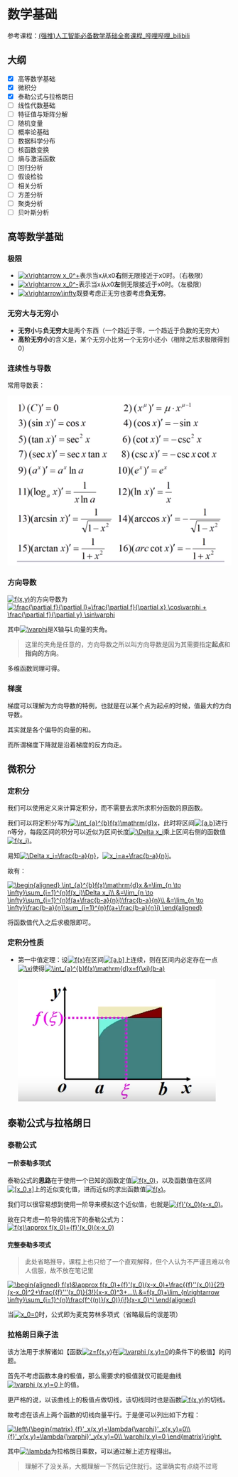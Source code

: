 # 数学基础

参考课程：[(强推)人工智能必备数学基础全套课程_哔哩哔哩_bilibili](https://www.bilibili.com/video/BV1cy4y1u7XH?from=search&seid=6123025672646098861)

## 大纲

+ [x] 高等数学基础
+ [x] 微积分
+ [x] 泰勒公式与拉格朗日
+ [ ] 线性代数基础
+ [ ] 特征值与矩阵分解
+ [ ] 随机变量
+ [ ] 概率论基础
+ [ ] 数据科学分布
+ [ ] 核函数变换
+ [ ] 熵与激活函数
+ [ ] 回归分析
+ [ ] 假设检验
+ [ ] 相关分析
+ [ ] 方差分析
+ [ ] 聚类分析
+ [ ] 贝叶斯分析

## 高等数学基础

### 极限

+ <a href="https://www.codecogs.com/eqnedit.php?latex=x\rightarrow&space;x_0^&plus;" target="_blank"><img src="https://latex.codecogs.com/gif.latex?x\rightarrow&space;x_0^&plus;" title="x\rightarrow x_0^+" /></a>表示当x从x0**右**侧无限接近于x0时。（右极限）
+ <a href="https://www.codecogs.com/eqnedit.php?latex=x\rightarrow&space;x_0^-" target="_blank"><img src="https://latex.codecogs.com/gif.latex?x\rightarrow&space;x_0^-" title="x\rightarrow x_0^-" /></a>表示当x从x0**左**侧无限接近于x0时。（左极限）
+ <a href="https://www.codecogs.com/eqnedit.php?latex=x\rightarrow\infty" target="_blank"><img src="https://latex.codecogs.com/gif.latex?x\rightarrow\infty" title="x\rightarrow\infty" /></a>既要考虑正无穷也要考虑**负无穷**。

### 无穷大与无穷小

+ **无穷小**与**负无穷大**是两个东西（一个趋近于零，一个趋近于负数的无穷大）
+ **高阶无穷小**的含义是，某个无穷小比另一个无穷小还小（相除之后求极限得到0）

### 连续性与导数

常用导数表：

![1,png](img/1.png)

### 方向导数

<a href="https://www.codecogs.com/eqnedit.php?latex=f(x,y)" target="_blank"><img src="https://latex.codecogs.com/gif.latex?f(x,y)" title="f(x,y)" /></a>的方向导数为<a href="https://www.codecogs.com/eqnedit.php?latex=\frac{\partial&space;f}{\partial&space;l}=\frac{\partial&space;f}{\partial&space;x}&space;\cos\varphi&space;&plus;&space;\frac{\partial&space;f}{\partial&space;y}&space;\sin\varphi" target="_blank"><img src="https://latex.codecogs.com/gif.latex?\frac{\partial&space;f}{\partial&space;l}=\frac{\partial&space;f}{\partial&space;x}&space;\cos\varphi&space;&plus;&space;\frac{\partial&space;f}{\partial&space;y}&space;\sin\varphi" title="\frac{\partial f}{\partial l}=\frac{\partial f}{\partial x} \cos\varphi + \frac{\partial f}{\partial y} \sin\varphi" /></a>

其中<a href="https://www.codecogs.com/eqnedit.php?latex=\varphi" target="_blank"><img src="https://latex.codecogs.com/gif.latex?\varphi" title="\varphi" /></a>是X轴与L向量的夹角。

> 这里的夹角是任意的，方向导数之所以叫方向导数是因为其需要指定**起点**和**指向的方向**。

多维函数同理可得。

### 梯度

梯度可以理解为方向导数的特例，也就是在以某个点为起点的时候，值最大的方向导数。

其实就是各个偏导的向量的和。

而所谓梯度下降就是沿着梯度的反方向走。

## 微积分

### 定积分

我们可以使用定义来计算定积分，而不需要去求所求积分函数的原函数。

我们可以将定积分写为<a href="https://www.codecogs.com/eqnedit.php?latex=\int_{a}^{b}f(x)\mathrm{d}x" target="_blank"><img src="https://latex.codecogs.com/gif.latex?\int_{a}^{b}f(x)\mathrm{d}x" title="\int_{a}^{b}f(x)\mathrm{d}x" /></a>，此时将区间<a href="https://www.codecogs.com/eqnedit.php?latex=[a,b]" target="_blank"><img src="https://latex.codecogs.com/gif.latex?[a,b]" title="[a,b]" /></a>进行n等分，每段区间的积分可以近似为区间长度<a href="https://www.codecogs.com/eqnedit.php?latex=\Delta&space;x_i" target="_blank"><img src="https://latex.codecogs.com/gif.latex?\Delta&space;x_i" title="\Delta x_i" /></a>乘上区间右侧的函数值<a href="https://www.codecogs.com/eqnedit.php?latex=f(x_i)" target="_blank"><img src="https://latex.codecogs.com/gif.latex?f(x_i)" title="f(x_i)" /></a>。

易知<a href="https://www.codecogs.com/eqnedit.php?latex=\Delta&space;x_i=\frac{b-a}{n}" target="_blank"><img src="https://latex.codecogs.com/gif.latex?\Delta&space;x_i=\frac{b-a}{n}" title="\Delta x_i=\frac{b-a}{n}" /></a>，<a href="https://www.codecogs.com/eqnedit.php?latex=x_i=a&plus;\frac{b-a}{n}i" target="_blank"><img src="https://latex.codecogs.com/gif.latex?x_i=a&plus;\frac{b-a}{n}i" title="x_i=a+\frac{b-a}{n}i" /></a>。

故有：

<a href="https://www.codecogs.com/eqnedit.php?latex=\begin{aligned}&space;\int_{a}^{b}f(x)\mathrm{d}x&space;&=\lim_{n&space;\to&space;\infty}\sum_{i=1}^{n}f(x_i)\Delta&space;x_i\\&space;&=\lim_{n&space;\to&space;\infty}\sum_{i=1}^{n}f(a&plus;\frac{b-a}{n}i)\frac{b-a}{n}\\&space;&=\lim_{n&space;\to&space;\infty}\frac{b-a}{n}\sum_{i=1}^{n}f(a&plus;\frac{b-a}{n}i)&space;\end{aligned}" target="_blank"><img src="https://latex.codecogs.com/gif.latex?\begin{aligned}&space;\int_{a}^{b}f(x)\mathrm{d}x&space;&=\lim_{n&space;\to&space;\infty}\sum_{i=1}^{n}f(x_i)\Delta&space;x_i\\&space;&=\lim_{n&space;\to&space;\infty}\sum_{i=1}^{n}f(a&plus;\frac{b-a}{n}i)\frac{b-a}{n}\\&space;&=\lim_{n&space;\to&space;\infty}\frac{b-a}{n}\sum_{i=1}^{n}f(a&plus;\frac{b-a}{n}i)&space;\end{aligned}" title="\begin{aligned} \int_{a}^{b}f(x)\mathrm{d}x &=\lim_{n \to \infty}\sum_{i=1}^{n}f(x_i)\Delta x_i\\ &=\lim_{n \to \infty}\sum_{i=1}^{n}f(a+\frac{b-a}{n}i)\frac{b-a}{n}\\ &=\lim_{n \to \infty}\frac{b-a}{n}\sum_{i=1}^{n}f(a+\frac{b-a}{n}i) \end{aligned}" /></a>

将函数值代入之后求极限即可。

### 定积分性质

+ 第一中值定理：设<a href="https://www.codecogs.com/eqnedit.php?latex=f(x)" target="_blank"><img src="https://latex.codecogs.com/gif.latex?f(x)" title="f(x)" /></a>在区间<a href="https://www.codecogs.com/eqnedit.php?latex=[a,b]" target="_blank"><img src="https://latex.codecogs.com/gif.latex?[a,b]" title="[a,b]" /></a>上连续，则在区间内必定存在一点<a href="https://www.codecogs.com/eqnedit.php?latex=\xi" target="_blank"><img src="https://latex.codecogs.com/gif.latex?\xi" title="\xi" /></a>使得<a href="https://www.codecogs.com/eqnedit.php?latex=\int_{a}^{b}f(x)\mathrm{d}x=f(\xi)(b-a)" target="_blank"><img src="https://latex.codecogs.com/gif.latex?\int_{a}^{b}f(x)\mathrm{d}x=f(\xi)(b-a)" title="\int_{a}^{b}f(x)\mathrm{d}x=f(\xi)(b-a)" /></a>

  ![2.png](img/2.png)

  

## 泰勒公式与拉格朗日

### 泰勒公式

#### 一阶泰勒多项式

泰勒公式的**思路**在于使用一个已知的函数定值<a href="https://www.codecogs.com/eqnedit.php?latex=f(x_0)" target="_blank"><img src="https://latex.codecogs.com/gif.latex?f(x_0)" title="f(x_0)" /></a>，以及函数值在区间<a href="https://www.codecogs.com/eqnedit.php?latex=[x_0,x]" target="_blank"><img src="https://latex.codecogs.com/gif.latex?[x_0,x]" title="[x_0,x]" /></a>上的近似变化值，进而近似的求出函数值<a href="https://www.codecogs.com/eqnedit.php?latex=f(x)" target="_blank"><img src="https://latex.codecogs.com/gif.latex?f(x)" title="f(x)" /></a>。

我们可以很容易想到使用一阶导来模拟这个近似值，也就是<a href="https://www.codecogs.com/eqnedit.php?latex={f}'(x_0)(x-x_0)" target="_blank"><img src="https://latex.codecogs.com/gif.latex?{f}'(x_0)(x-x_0)" title="{f}'(x_0)(x-x_0)" /></a>。

故在只考虑一阶导的情况下的泰勒公式为：<a href="https://www.codecogs.com/eqnedit.php?latex=f(x)\approx&space;f(x_0)&plus;{f}'(x_0)(x-x_0)" target="_blank"><img src="https://latex.codecogs.com/gif.latex?f(x)\approx&space;f(x_0)&plus;{f}'(x_0)(x-x_0)" title="f(x)\approx f(x_0)+{f}'(x_0)(x-x_0)" /></a>

#### 完整泰勒多项式

> 此处省略推导，课程上也只给了一个直观解释，但个人认为不严谨且难以令人信服，故不放在笔记里

<a href="https://www.codecogs.com/eqnedit.php?latex=\begin{aligned}&space;f(x)&\approx&space;f(x_0)&plus;{f}'(x_0)(x-x_0)&plus;\frac{{f}''(x_0)}{2!}(x-x_0)^2&plus;\frac{{f}'''(x_0)}{3!}(x-x_0)^3&plus;...\\&space;&=f(x_0)&plus;\lim_{n\rightarrow&space;\infty}\sum_{i=1}^{n}\frac{f^{(n)}(x_0)}{i!}(x-x_0)^i&space;\end{aligned}" target="_blank"><img src="https://latex.codecogs.com/gif.latex?\begin{aligned}&space;f(x)&\approx&space;f(x_0)&plus;{f}'(x_0)(x-x_0)&plus;\frac{{f}''(x_0)}{2!}(x-x_0)^2&plus;\frac{{f}'''(x_0)}{3!}(x-x_0)^3&plus;...\\&space;&=f(x_0)&plus;\lim_{n\rightarrow&space;\infty}\sum_{i=1}^{n}\frac{f^{(n)}(x_0)}{i!}(x-x_0)^i&space;\end{aligned}" title="\begin{aligned} f(x)&\approx f(x_0)+{f}'(x_0)(x-x_0)+\frac{{f}''(x_0)}{2!}(x-x_0)^2+\frac{{f}'''(x_0)}{3!}(x-x_0)^3+...\\ &=f(x_0)+\lim_{n\rightarrow \infty}\sum_{i=1}^{n}\frac{f^{(n)}(x_0)}{i!}(x-x_0)^i \end{aligned}" /></a>

当<a href="https://www.codecogs.com/eqnedit.php?latex=x_0=0" target="_blank"><img src="https://latex.codecogs.com/gif.latex?x_0=0" title="x_0=0" /></a>时，公式即为麦克劳林多项式（省略最后的误差项）

### 拉格朗日乘子法

该方法用于求解诸如【函数<a href="https://www.codecogs.com/eqnedit.php?latex=z=f(x,y)" target="_blank"><img src="https://latex.codecogs.com/gif.latex?z=f(x,y)" title="z=f(x,y)" /></a>在<a href="https://www.codecogs.com/eqnedit.php?latex=\varphi&space;(x,y)=0" target="_blank"><img src="https://latex.codecogs.com/gif.latex?\varphi&space;(x,y)=0" title="\varphi (x,y)=0" /></a>的条件下的极值】的问题。

首先不考虑函数本身的极值，那么需要求的极值就仅可能是曲线<a href="https://www.codecogs.com/eqnedit.php?latex=\varphi&space;(x,y)=0" target="_blank"><img src="https://latex.codecogs.com/gif.latex?\varphi&space;(x,y)=0" title="\varphi (x,y)=0" /></a>上的值。

更严格的说，以该曲线上的极值点做切线，该切线同时也是函数<a href="https://www.codecogs.com/eqnedit.php?latex=f(x,y)" target="_blank"><img src="https://latex.codecogs.com/gif.latex?f(x,y)" title="f(x,y)" /></a>的切线。

故考虑在该点上两个函数的切线向量平行。于是便可以列出如下方程：

<a href="https://www.codecogs.com/eqnedit.php?latex=\left\{\begin{matrix}&space;{f}'_x(x,y)&plus;\lambda{\varphi}'_x(x,y)=0\\&space;{f}'_y(x,y)&plus;\lambda{\varphi}'_y(x,y)=0\\&space;\varphi(x,y)=0&space;\end{matrix}\right." target="_blank"><img src="https://latex.codecogs.com/gif.latex?\left\{\begin{matrix}&space;{f}'_x(x,y)&plus;\lambda{\varphi}'_x(x,y)=0\\&space;{f}'_y(x,y)&plus;\lambda{\varphi}'_y(x,y)=0\\&space;\varphi(x,y)=0&space;\end{matrix}\right." title="\left\{\begin{matrix} {f}'_x(x,y)+\lambda{\varphi}'_x(x,y)=0\\ {f}'_y(x,y)+\lambda{\varphi}'_y(x,y)=0\\ \varphi(x,y)=0 \end{matrix}\right." /></a>

其中<a href="https://www.codecogs.com/eqnedit.php?latex=\lambda" target="_blank"><img src="https://latex.codecogs.com/gif.latex?\lambda" title="\lambda" /></a>为拉格朗日乘数，可以通过解上述方程得出。

> 理解不了没关系，大概理解一下然后记住就行。这里确实有点绕不过弯

